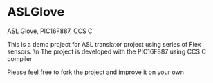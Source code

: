# ASLGlove
ASL Glove, PIC16F887, CCS C

This is a demo project for ASL translator project using series of Flex sensors. \n
The project is developed with the PIC16F887 using CCS C compiler

Please feel free to fork the project and improve it on your own
